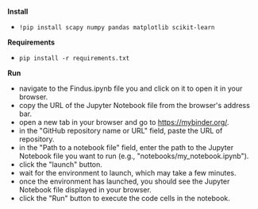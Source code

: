  **Install**
 - `!pip install scapy numpy pandas matplotlib scikit-learn`

 **Requirements**
 - `pip install -r requirements.txt`

**Run**
- navigate to the Findus.ipynb file you and click on it to open it in your browser.
- copy the URL of the Jupyter Notebook file from the browser's address bar.
- open a new tab in your browser and go to https://mybinder.org/.
- in the "GitHub repository name or URL" field, paste the URL of repository.
- in the "Path to a notebook file" field, enter the path to the Jupyter Notebook file you want to run 
(e.g., "notebooks/my_notebook.ipynb").
- click the "launch" button.
- wait for the environment to launch, which may take a few minutes.
- once the environment has launched, you should see the Jupyter Notebook file displayed in your browser.
- click the "Run" button to execute the code cells in the notebook.
